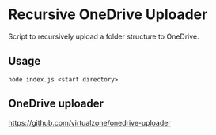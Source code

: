 # Recursive OneDrive Uploader #
Script to recursively upload a folder structure to OneDrive.

## Usage ##
```
node index.js <start directory>
```

## OneDrive uploader ##
https://github.com/virtualzone/onedrive-uploader

